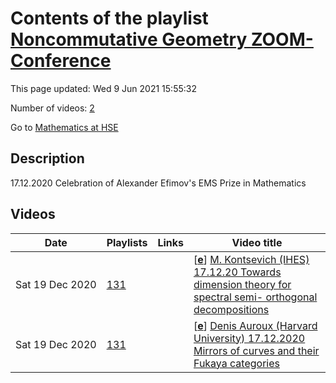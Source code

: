 # Contents of the playlist [Noncommutative Geometry ZOOM-Conference](https://www.youtube.com/playlist?list=PLq3E5oubNNoD9w1QqXuxsnurpHL3TP7hT)

This page updated: Wed 9 Jun 2021 15:55:32

Number of videos: [2](#videos)

Go to [Mathematics at HSE](../README.md)

## Description

17.12.2020 Celebration of Alexander Efimov's EMS Prize in Mathematics

## Videos

|Date|Playlists|Links|Video title|
|---|---|---|---|
| Sat&nbsp;19&nbsp;Dec&nbsp;2020 | [131](../playlists/131 "Noncommutative Geometry ZOOM-Conference") |  | [[**e**](https://studio.youtube.com/video/hNiG64KGwpA/edit "Edit")] [M. Kontsevich (IHES) 17.12.20 Towards dimension theory for spectral semi- orthogonal decompositions](https://www.youtube.com/watch?v=hNiG64KGwpA&list=PLq3E5oubNNoD9w1QqXuxsnurpHL3TP7hT "Noncommutative Geometry ZOOM-Conference 17.12.2020&#013;Celebration of Alexander Efimov's EMS Prize in Mathematics") |
| Sat&nbsp;19&nbsp;Dec&nbsp;2020 | [131](../playlists/131 "Noncommutative Geometry ZOOM-Conference") |  | [[**e**](https://studio.youtube.com/video/ANUxh7LGX84/edit "Edit")] [Denis Auroux (Harvard University) 17.12.2020 Mirrors of curves and their Fukaya categories](https://www.youtube.com/watch?v=ANUxh7LGX84&list=PLq3E5oubNNoD9w1QqXuxsnurpHL3TP7hT "Noncommutative Geometry Conference - 17.12.2020&#013;Celebration of Alexander Efimov's EMS Prize in Mathematics") |
